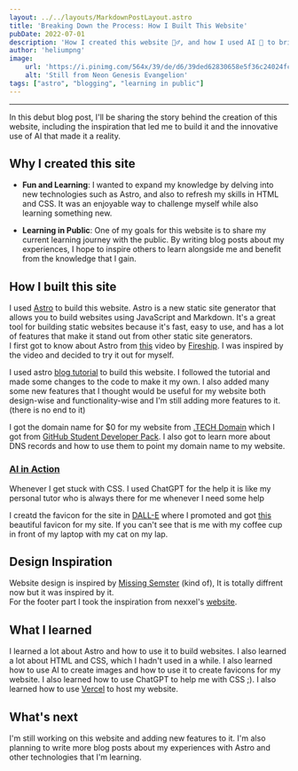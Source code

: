 ```yaml
---
layout: ../../layouts/MarkdownPostLayout.astro
title: 'Breaking Down the Process: How I Built This Website'
pubDate: 2022-07-01
description: 'How I created this website 🧙‍♂️, and how I used AI 🤖 to bring it to life.'
author: 'heliumpng'
image:
    url: 'https://i.pinimg.com/564x/39/de/d6/39ded62830658e5f36c24024fcc18eea.jpg' 
    alt: 'Still from Neon Genesis Evangelion'
tags: ["astro", "blogging", "learning in public"]
---
```

____________________________________________________________________________________________
In this debut blog post, I'll be sharing the story behind the creation of this website, including the inspiration that led me to build it and the innovative use of AI that made it a reality.

## Why I created this site

- **Fun and Learning**: I wanted to expand my knowledge by delving into new technologies such as Astro, and also to refresh my skills in HTML and CSS. It was an enjoyable way to challenge myself while also learning something new.

- **Learning in Public**: One of my goals for this website is to share my current learning journey with the public. By writing blog posts about my experiences, I hope to inspire others to learn alongside me and benefit from the knowledge that I gain.

## How I built this site
I used [Astro](https://astro.build/) to build this website. Astro is a new static site generator that allows you to build websites using JavaScript and Markdown. It's a great tool for building static websites because it's fast, easy to use, and has a lot of features that make it stand out from other static site generators.  
I first got to know about Astro from [this](https://youtu.be/gxBkghlglTg) video by [Fireship](https://www.youtube.com/@Fireship). I was inspired by the video and decided to try it out for myself.

I used astro [blog tutorial](https://docs.astro.build/en/tutorial/0-introduction/) to build this website. I followed the tutorial and made some changes to the code to make it my own. I also added many some new features that I thought would be useful for my website both design-wise and functionality-wise and I'm still adding more features to it. (there is no end to it)

I got the domain name for $0 for my website from [.TECH Domain](https://get.tech/) which I got from [GitHub Student Developer Pack](https://education.github.com/pack).
I also got to learn more about DNS records and how to use them to point my domain name to my website.

### <u>AI in Action</u>
Whenever I get stuck with CSS. I used ChatGPT for the help it is like my personal tutor who is always there for me whenever I need some help 

I creatd the favicon for the site in [DALL-E](https://labs.openai.com) where I promoted and got [this](public/favicon.ico) beautiful favicon for my site. If you can't see that is me with my coffee cup in front of my laptop with my cat on my lap.

## Design Inspiration
Website design is inspired by [Missing Semster](https://missing.csail.mit.edu/) (kind of), It is totally diffrent now but it was inspired by it.  
For the footer part I took the inspiration from nexxel's [website](https://nexxel.dev/).

## What I learned
I learned a lot about Astro and how to use it to build websites. I also learned a lot about HTML and CSS, which I hadn't used in a while. I also learned how to use AI to create images and how to use it to create favicons for my website. I also learned how to use ChatGPT to help me with CSS ;). I also learned how to use [Vercel](https://vercel.com/) to host my website.


## What's next
I'm still working on this website and adding new features to it. I'm also planning to write more blog posts about my experiences with Astro and other technologies that I'm learning.